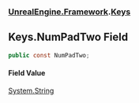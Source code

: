 ### [UnrealEngine.Framework](./UnrealEngine-Framework.md 'UnrealEngine.Framework').[Keys](./Keys.md 'UnrealEngine.Framework.Keys')
## Keys.NumPadTwo Field
  
```csharp
public const NumPadTwo;
```
#### Field Value
[System.String](https://docs.microsoft.com/en-us/dotnet/api/System.String 'System.String')  
